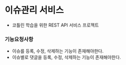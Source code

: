 # 이슈관리 서비스
 - 코틀린 학습을 위한 REST API 서비스 프로젝트

### 기능요청사항
 - 이슈를 등록, 수정, 삭제하는 기능이 존재해야한다.
 - 이슈별로 댓글을 등록, 수정, 삭제하는 기능이 존재해야한다.